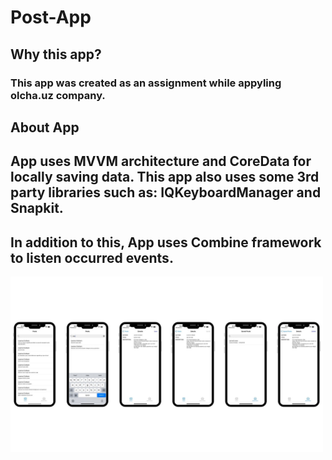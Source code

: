 # Post-App
## Why this app?
### This app was created as an assignment while appyling olcha.uz company. 
## About App
## App uses MVVM architecture and CoreData for locally saving data. This app also uses some 3rd party libraries such as: IQKeyboardManager and Snapkit. 
## In addition to this, App uses Combine framework to listen occurred events. 
<img src = "https://github.com/ravshanmacos/Post-App/blob/8905df20980dbedc33b560d6f6685e1c818c4706/post_card_app.jpg" width = "500" />
